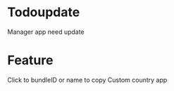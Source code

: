 # Todoupdate
 Manager app need update
# Feature
 Click to bundleID or name to copy
 Custom country app
